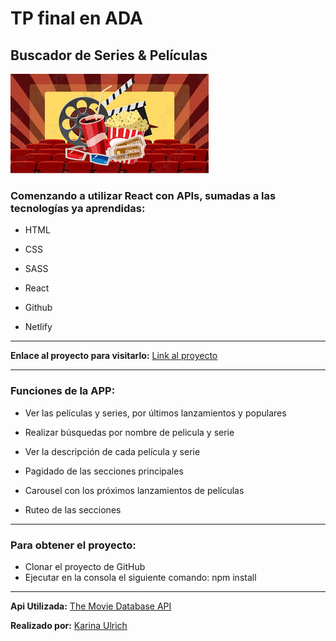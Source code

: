 # TP final en ADA

## Buscador de Series & Películas

<!-- ![imagen The Movie DB](src/pictures/viendo.webp) -->

![imagen The Movie DB](src/pictures/imagenreadme2.jpg)

### Comenzando a utilizar React con APIs, sumadas a las tecnologías ya aprendidas:

- HTML

- CSS

- SASS

- React

- Github

- Netlify

---

**Enlace al proyecto para visitarlo:** [Link al proyecto](https://peliyseries.netlify.app)

---

### Funciones de la APP:

- Ver las películas y series, por últimos lanzamientos y populares

- Realizar búsquedas por nombre de pelicula y serie

- Ver la descripción de cada película y serie

- Pagidado de las secciones principales

- Carousel con los próximos lanzamientos de películas

- Ruteo de las secciones

---

### Para obtener el proyecto:

- Clonar el proyecto de GitHub
- Ejecutar en la consola el siguiente comando: npm install

---

**Api Utilizada:** [The Movie Database API](https://developers.themoviedb.org/4/)

**Realizado por:** [Karina Ulrich](https://github.com/KariUlrich)
